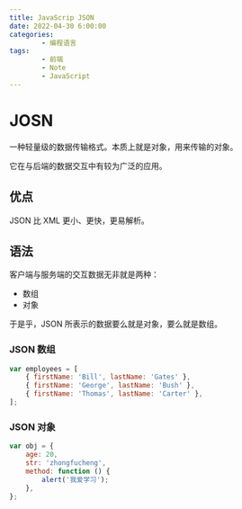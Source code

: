 ```yaml
---
title: JavaScrip JSON
date: 2022-04-30 6:00:00
categories:
        - 编程语言
tags:
        - 前端
        - Note
        - JavaScript
---
```


# JOSN

一种轻量级的数据传输格式。本质上就是对象，用来传输的对象。

它在与后端的数据交互中有较为广泛的应用。

## 优点

JSON 比 XML 更小、更快，更易解析。

## 语法

客户端与服务端的交互数据无非就是两种：

- 数组
- 对象

于是乎，JSON 所表示的数据要么就是对象，要么就是数组。

### JSON 数组

```js
var employees = [
	{ firstName: 'Bill', lastName: 'Gates' },
	{ firstName: 'George', lastName: 'Bush' },
	{ firstName: 'Thomas', lastName: 'Carter' },
];
```

### JSON 对象

```js
var obj = {
	age: 20,
	str: 'zhongfucheng',
	method: function () {
		alert('我爱学习');
	},
};
```
